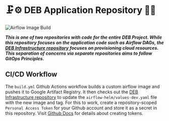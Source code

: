 
# 🗜️⚙️ DEB Application Repository 🔩🧰
![Airflow Image Build](https://github.com/uche-madu/deb-application/actions/workflows/retag.yaml/badge.svg)

***This is one of two repositories with code for the entire DEB Project. While this repository focuses on the application code such as Airflow DAGs, the [DEB Infrastructure repository](https://github.com/uche-madu/deb-infrastructure) focuses on provisioning cloud resources. This separation of concerns via separate repositories aims to follow GitOps Principles.***

## CI/CD Workflow
The `build.yml` Github Actions workflow builds a custom airflow image and pushes it to Google Artifact Registry. It then checks out the [DEB Infrastructure repository](https://github.com/uche-madu/deb-infrastructure) to update the `airflow-helm/values-dev.yaml` file with the new image and tag. For this to work, create a repository-scoped `Personal Access Token` for your Github account and store it as a secret in this repository. Visit [Github Docs](https://docs.github.com/en/authentication/keeping-your-account-and-data-secure/managing-your-personal-access-tokens#creating-a-personal-access-token-classic) for details about creating tokens.